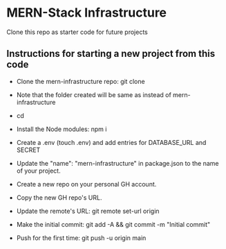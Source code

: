 # MERN-Stack Infrastructure

Clone this repo as starter code for future projects


## Instructions for starting a new project from this code


- Clone the mern-infrastructure repo: git clone <url of mern-infrastructure> <name-of-project>

- Note that the folder created will be same as <name-of-project> instead of mern-infrastructure

- cd <name-of-project>

- Install the Node modules: npm i

- Create a .env (touch .env) and add entries for DATABASE_URL and SECRET

- Update the "name": "mern-infrastructure" in package.json to the name of your project.

- Create a new repo on your personal GH account.

- Copy the new GH repo's URL.

- Update the remote's URL: git remote set-url origin <paste the copied GH url>

- Make the initial commit: git add -A && git commit -m "Initial commit"

- Push for the first time: git push -u origin main

